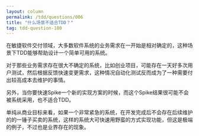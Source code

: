 ```yaml
---
layout: column
permalink: /tdd/questions/006
title: "什么场景不适合TDD？"
tag: tdd-question-100
---
```


在敏捷软件交付领域，大多数软件系统的业务需求在一开始是相对确定的，这种场景下TDD能够帮助设计一个简单可用的系统。

对于那些业务需求存在很大不确定的系统，比如创业项目，可能存在一天好多次用户测试，然后根据反馈快速变更需求，这种情况自动化测试反而成为了一种需要付出较高成本去维护的事情。

另外，当你要快速Spike一个新的实现方案的时候，而这个Spike结果很可能不会被系统采用，也不适合TDD。

单纯从商业目标来看，如果一个非常紧急的系统，在开发完成后不会存在后续维护的的一锤子买卖的系统，这样的系统大可快速用野蛮的方式实现功能，但这是极端的例子，不过也是业界存在的现象。
